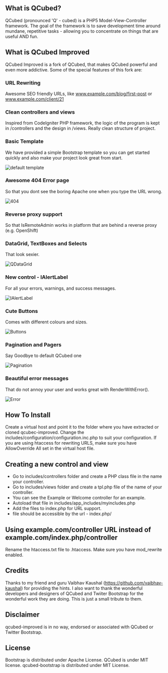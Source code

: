 ## What is QCubed?

QCubed (pronounced 'Q' - cubed) is a PHP5 Model-View-Controller framework. The goal of the framework is to save development time around mundane, repetitive tasks - allowing you to concentrate on things that are useful AND fun.


## What is QCubed Improved

QCubed Improved is a fork of QCubed, that makes QCubed powerful and even more addictive. Some of the special features of this fork are:

### URL Rewriting

Awesome SEO friendly URLs, like www.example.com/blog/first-post or www.example.com/client/21

### Clean controllers and views

Inspired from CodeIgniter PHP framework, the logic of the program is kept in /controllers and the design in /views. Really clean structure of project.

### Basic Template

We have provided a simple Bootstrap template so you can get started quickly and also make your project look great from start.

![default template](http://i.imgur.com/Lnu1CNe.png)

### Awesome 404 Error page

So that you dont see the boring Apache one when you type the URL wrong.

![404](http://i.imgur.com/JFJ5fPh.png)

### Reverse proxy support

So that IsRemoteAdmin works in platform that are behind a reverse proxy (e.g. OpenShift)

### DataGrid, TextBoxes and Selects

That look sexier.

![QDataGrid](http://i.imgur.com/anrCQyE.png)

### New control - IAlertLabel

For all your errors, warnings, and success messages.

![IAlertLabel](http://i.imgur.com/7dCmd2i.png)

### Cute Buttons

Comes with different colours and sizes.

![Buttons](http://i.imgur.com/uTTdrIq.png)

### Pagination and Pagers

Say Goodbye to default QCubed one

![Pagination](http://i.imgur.com/2ud4l3a.png)

### Beautiful error messages

That do not annoy your user and works great with RenderWithError().

![Error](http://i.imgur.com/Sl7zIUT.png)

## How To Install

Create a virtual host and point it to the folder where you have extracted or cloned qcubec-improved. Change the includes/configuration/configuration.inc.php
to suit your configuration. If you are using htaccess for rewriting URLS, make sure you have AllowOverride All set in the virtual host file.

## Creating a new control and view

* Go to includes/controllers folder and create a PHP class file in the name your controller.
* Go to includes/views folder and create a tpl.php file of the name of your controller.
* You can see the Example or Welcome controller for an example.
* Autoload that file in includes/app_includes/myincludes.php
* Add the files to index.php for URL support.
* file should be accessible by the url - index.php/<name you gave in index>

## Using example.com/controller URL instead of example.com/index.php/controller

Rename the htaccess.txt file to .htaccess. Make sure you have mod_rewrite enabled.

## Credits

Thanks to my friend and guru Vaibhav Kaushal (https://github.com/vaibhav-kaushal) for providing the hints. I also want to thank the wonderful developers and designers of
QCubed and Twiiter Bootstrap for the wonderful work they are doing. This is just a small tribute to them.

## Disclaimer

qcubed-improved is in no way, endorsed or associated with QCubed or Twitter Bootstrap.

## License

Bootstrap is distributed under Apache License. QCubed is under MIT license. qcubed-bootstrap is distributed under MIT License.